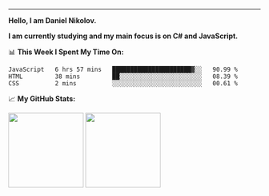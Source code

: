 ---
**Hello, I am Daniel Nikolov.**

**I am currently studying and my main focus is on C# and JavaScript.**

📊 **This Week I Spent My Time On:**
<!--START_SECTION:waka-->

```text
JavaScript   6 hrs 57 mins   ██████████████████████▓░░   90.99 %
HTML         38 mins         ██░░░░░░░░░░░░░░░░░░░░░░░   08.39 %
CSS          2 mins          ░░░░░░░░░░░░░░░░░░░░░░░░░   00.61 %
```

<!--END_SECTION:waka-->

📈 **My GitHub Stats:**

<p>
  <img height="150em" src="https://github-readme-stats.vercel.app/api?username=NikolovDaniel&show_icons=true&hide_border=true&&count_private=true&include_all_commits=true" />
  <img height="150em" src="https://github-readme-stats.vercel.app/api/top-langs/?username=NikolovDaniel&exclude_repo=KNN-Image-Classification&show_icons=true&hide_border=true&layout=compact&langs_count=8s"/>
</p>
